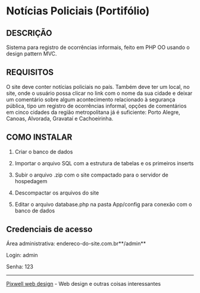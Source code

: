 Notícias Policiais (Portifólio)
=======================================

DESCRIÇÃO
----------
Sistema para registro de ocorrências informais, feito em PHP OO usando o design pattern MVC.

REQUISITOS
----------
O site deve conter notícias policiais no país. Também deve ter um local, no site, onde o usuário possa clicar no link com o nome da sua cidade e deixar um comentário sobre algum acontecimento relacionado à segurança pública, tipo um registro de ocorrências informal, opções de comentários em cinco cidades da região metropolitana já é suficiente: Porto Alegre, Canoas, Alvorada, Gravataí e Cachoeirinha.

COMO INSTALAR
-------------
1) Criar o banco de dados

2) Importar o arquivo SQL com a estrutura de tabelas e os primeiros inserts

3) Subir o arquivo .zip com o site compactado para o servidor de hospedagem

4) Descompactar os arquivos do site

5) Editar o arquivo database.php na pasta App/config para conexão com o banco de dados

Credenciais de acesso
---------------------
Área administrativa: endereco-do-site.com.br**/admin**

Login: admin

Senha: 123

------------------------------------------------------------------------------------------
[Pixwell web design](http://www.pixwell.com.br) - Web design e outras coisas interessantes